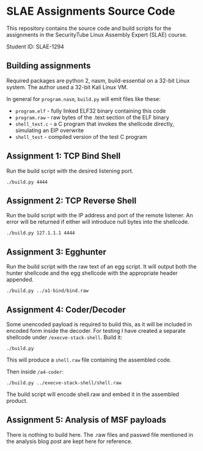 # SLAE Assignments Source Code

This repository contains the source code and build scripts for the assignments in the SecurityTube Linux Assembly Expert (SLAE) course.

Student ID: SLAE-1294

## Building assignments

Required packages are python 2, nasm, build-essential on a 32-bit Linux system. The author used a 32-bit Kali Linux VM.

In general for `program.nasm`, `build.py` will emit files like these:

* `program.elf` - fully linked ELF32 binary containing this code
* `program.raw` - raw bytes of the .text section of the ELF binary
* `shell_test.c` - a C program that invokes the shellcode directly, simulating an EIP overwrite
* `shell_test` - compiled version of the test C program

## Assignment 1: TCP Bind Shell

Run the build script with the desired listening port.

    ./build.py 4444

## Assignment 2: TCP Reverse Shell

Run the build script with the IP address and port of the remote listener. An error will be returned if either will introduce null bytes into the shellcode.

    ./build.py 127.1.1.1 4444

## Assignment 3: Egghunter

Run the build script with the raw text of an egg script. It will output both the hunter shellcode and the egg shellcode with the appropriate header appended.

    ./build.py ../a1-bind/bind.raw

## Assignment 4: Coder/Decoder

Some unencoded payload is required to build this, as it will be included in encoded form inside the decoder. For testing I have created a separate shellcode under `/execve-stack-shell`. Build it:

    ./build.py

This will produce a `shell.raw` file containing the assembled code.

Then inside `/a4-coder`:

    ./build.py ../execve-stack-shell/shell.raw

The build script will encode shell.raw and embed it in the assembled product.

## Assignment 5: Analysis of MSF payloads

There is nothing to build here. The .raw files and passwd file mentioned in the analysis blog post are kept here for reference.
